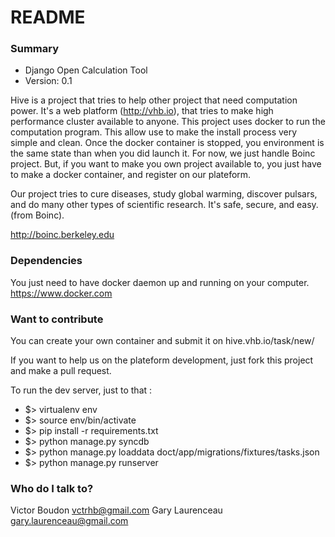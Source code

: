 # README #


### Summary ###

* Django Open Calculation Tool
* Version: 0.1

Hive is a project that tries to help other project that need computation power.
It's a web platform (http://vhb.io), that tries to make high performance cluster
available to anyone.
This project uses docker to run the computation program. This allow use to make
the install process very simple and clean. Once the docker container is stopped,
you environment is the same state than when you did launch it.
For now, we just handle Boinc project. But, if you want to make you own project
available to, you just have to make a docker container, and register on our plateform.

Our project tries to cure diseases, study global warming, discover pulsars,
and do many other types of scientific research. It's safe, secure, and easy.
(from Boinc).

http://boinc.berkeley.edu

### Dependencies

You just need to have docker daemon up and running on your computer.
https://www.docker.com

### Want to contribute

You can create your own container and submit it on hive.vhb.io/task/new/

If you want to help us on the plateform development, just fork this project and make
 a pull request.

To run the dev server, just to that :

* $> virtualenv env
* $> source env/bin/activate
* $> pip install -r requirements.txt
* $> python manage.py syncdb
* $> python manage.py loaddata doct/app/migrations/fixtures/tasks.json
* $> python manage.py runserver

### Who do I talk to? ###

Victor Boudon <vctrhb@gmail.com>
Gary Laurenceau <gary.laurenceau@gmail.com>

